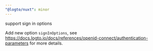```yaml
---
"@logto/nuxt": minor
---
```


support sign in options

Add new option `signInOptions`, see https://docs.logto.io/docs/references/openid-connect/authentication-parameters for more details.
